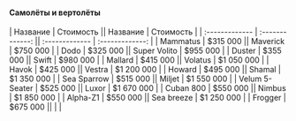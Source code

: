#### Самолёты и вертолёты
|    Название     |    Стоимость    ||    Название     |    Стоимость    |
| :-------------  | :-------------: || :-------------  | :-------------: |
|  Mammatus       |      $315 000   ||  Maverick       |      $750 000   |
|  Dodo           |      $325 000   ||  Super Volito   |      $955 000   |
|  Duster         |      $355 000   ||  Swift          |      $980 000   |
|  Mallard        |      $415 000   ||  Volatus        |      $1 050 000 |
|  Havok          |      $425 000   ||  Vestra         |      $1 200 000 |
|  Howard         |      $495 000   ||  Shamal         |      $1 350 000 |
|  Sea Sparrow    |      $515 000   ||  Miljet         |      $1 550 000 |
|  Velum 5-Seater |      $525 000   ||  Luxor          |      $1 670 000 |
|  Cuban 800      |      $550 000   ||  Nimbus         |      $1 850 000 |
|  Alpha-Z1       |      $550 000   ||  Sea breeze     |      $1 250 000 |
|  Frogger        |      $675 000   ||                 |                 |